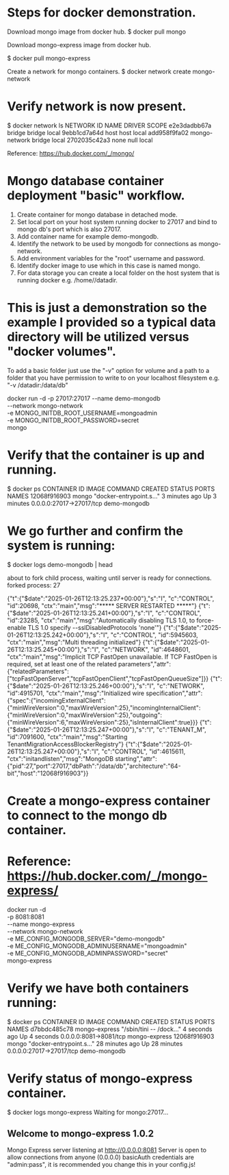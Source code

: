 # Steps for docker demonstration.

Download mongo image from docker hub.
$ docker pull mongo

Download mongo-express image from docker hub.

$ docker pull mongo-express

 Create a network for mongo containers.
$ docker network create mongo-network

# Verify network is now present.

$ docker network ls
NETWORK ID     NAME            DRIVER    SCOPE
e2e3dadbb67a   bridge          bridge    local
9ebb1cd7a64d   host            host      local
add958f9fa02   mongo-network   bridge    local
2702035c42a3   none            null      local


Reference: https://hub.docker.com/_/mongo/

# Mongo database container deployment "basic" workflow.
1. Create container for mongo database in detached mode.
2. Set local port on your host system running docker to 27017 and bind to mongo db's port which is also 27017.
3. Add container name for example demo-mongodb.
4. Identify the network to be used by mongodb for connections as mongo-network.
5. Add environment variables for the "root" username and password.
6. Identify docker image to use which in this case is named mongo.
7. For data storage you can create a local folder on the host system that is running docker e.g. /home/<username>/datadir. 


# This is just a demonstration so the example I provided so a typical data directory will be utilized versus "docker volumes".
To add a basic folder just use the "-v" option for volume and a path to a folder that you have permission to write to on your localhost filesystem e.g. "-v /datadir:/data/db"

docker run -d -p 27017:27017 --name demo-mongodb \
--network mongo-network \
-e MONGO_INITDB_ROOT_USERNAME=mongoadmin \
-e MONGO_INITDB_ROOT_PASSWORD=secret \
mongo

# Verify that the container is up and running.
$ docker ps
CONTAINER ID   IMAGE     COMMAND                  CREATED         STATUS         PORTS                      NAMES
12068f916903   mongo     "docker-entrypoint.s…"   3 minutes ago   Up 3 minutes   0.0.0.0:27017->27017/tcp   demo-mongodb

# We go further and confirm the system is running:
$ docker logs demo-mongodb | head

about to fork child process, waiting until server is ready for connections.
forked process: 27

{"t":{"$date":"2025-01-26T12:13:25.237+00:00"},"s":"I",  "c":"CONTROL",  "id":20698,   "ctx":"main","msg":"***** SERVER RESTARTED *****"}
{"t":{"$date":"2025-01-26T12:13:25.241+00:00"},"s":"I",  "c":"CONTROL",  "id":23285,   "ctx":"main","msg":"Automatically disabling TLS 1.0, to force-enable TLS 1.0 specify --sslDisabledProtocols 'none'"}
{"t":{"$date":"2025-01-26T12:13:25.242+00:00"},"s":"I",  "c":"CONTROL",  "id":5945603, "ctx":"main","msg":"Multi threading initialized"}
{"t":{"$date":"2025-01-26T12:13:25.245+00:00"},"s":"I",  "c":"NETWORK",  "id":4648601, "ctx":"main","msg":"Implicit TCP FastOpen unavailable. If TCP FastOpen is required, set at least one of the related parameters","attr":{"relatedParameters":["tcpFastOpenServer","tcpFastOpenClient","tcpFastOpenQueueSize"]}}
{"t":{"$date":"2025-01-26T12:13:25.246+00:00"},"s":"I",  "c":"NETWORK",  "id":4915701, "ctx":"main","msg":"Initialized wire specification","attr":{"spec":{"incomingExternalClient":{"minWireVersion":0,"maxWireVersion":25},"incomingInternalClient":{"minWireVersion":0,"maxWireVersion":25},"outgoing":{"minWireVersion":6,"maxWireVersion":25},"isInternalClient":true}}}
{"t":{"$date":"2025-01-26T12:13:25.247+00:00"},"s":"I",  "c":"TENANT_M", "id":7091600, "ctx":"main","msg":"Starting TenantMigrationAccessBlockerRegistry"}
{"t":{"$date":"2025-01-26T12:13:25.247+00:00"},"s":"I",  "c":"CONTROL",  "id":4615611, "ctx":"initandlisten","msg":"MongoDB starting","attr":{"pid":27,"port":27017,"dbPath":"/data/db","architecture":"64-bit","host":"12068f916903"}}

# Create a mongo-express container to connect to the mongo db container.
# Reference: https://hub.docker.com/_/mongo-express/

docker run -d \
-p 8081:8081 \
--name mongo-express \
--network mongo-network \
-e ME_CONFIG_MONGODB_SERVER="demo-mongodb" \
-e ME_CONFIG_MONGODB_ADMINUSERNAME="mongoadmin" \
-e ME_CONFIG_MONGODB_ADMINPASSWORD="secret" \
mongo-express

# Verify we have both containers running:
$ docker ps
CONTAINER ID   IMAGE           COMMAND                  CREATED          STATUS          PORTS                      NAMES
d7bbdc485c78   mongo-express   "/sbin/tini -- /dock…"   4 seconds ago    Up 4 seconds    0.0.0.0:8081->8081/tcp     mongo-express
12068f916903   mongo           "docker-entrypoint.s…"   28 minutes ago   Up 28 minutes   0.0.0.0:27017->27017/tcp   demo-mongodb

# Verify status of mongo-express container.
$ docker logs mongo-express
Waiting for mongo:27017...

Welcome to mongo-express 1.0.2
------------------------


Mongo Express server listening at http://0.0.0.0:8081
Server is open to allow connections from anyone (0.0.0.0)
basicAuth credentials are "admin:pass", it is recommended you change this in your config.js!
